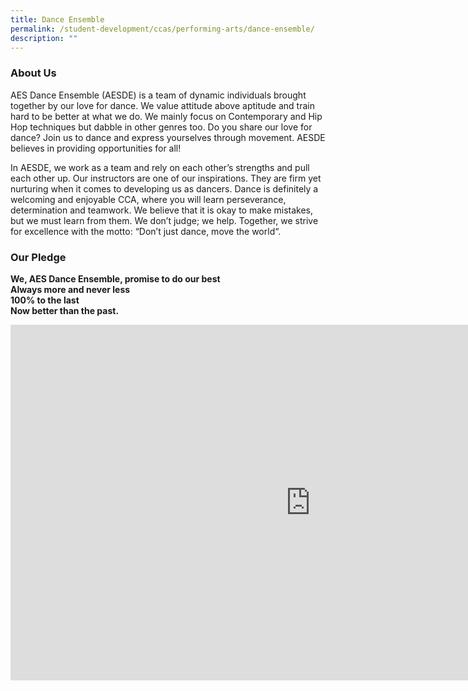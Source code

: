 ```yaml
---
title: Dance Ensemble
permalink: /student-development/ccas/performing-arts/dance-ensemble/
description: ""
---
```

### About Us

AES Dance Ensemble (AESDE) is a team of dynamic individuals brought together by our love for dance. We value attitude above aptitude and train hard to be better at what we do. We mainly focus on Contemporary and Hip Hop techniques but dabble in other genres too. Do you share our love for dance? Join us to dance and express yourselves through movement. AESDE believes in providing opportunities for all!&nbsp;

  

In AESDE, we work as a team and rely on each other’s strengths and pull each other up. Our instructors are one of our inspirations. They are firm yet nurturing when it comes to developing us as dancers. Dance is definitely a welcoming and enjoyable CCA, where you will learn perseverance, determination and teamwork. We believe that it is okay to make mistakes, but we must learn from them. We don’t judge; we help. Together, we strive for excellence with the motto: “Don’t just dance, move the world“.

  

### Our Pledge

**We, AES Dance Ensemble, promise to do our best**&nbsp;<br>
**Always more and never less** <br>
**100% to the last**&nbsp;<br>
**Now better than the past.**

  

 
<iframe allowfullscreen="true" height="569" width="960" frameborder="0" src="https://docs.google.com/presentation/d/e/2PACX-1vRY3WHEI6EQh6THns1IUVTHGbxXNvVqNl5Inxnscm8bMAUs3T6ovkNZZFYQJTrkvjjT173DVYfDxEG6/embed?start=true&amp;loop=true&amp;delayms=10000"></iframe>